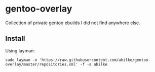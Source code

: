 # gentoo-overlay
Collection of private gentoo ebuilds I did not find anywhere else.

## Install

Using layman:

`sudo layman -o 'https://raw.githubusercontent.com/ahilke/gentoo-overlay/master/repositories.xml' -f -a ahilke`
